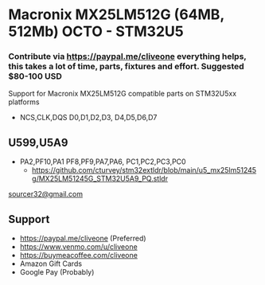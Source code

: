 # Macronix MX25LM512G (64MB, 512Mb) OCTO - STM32U5
### Contribute via   https://paypal.me/cliveone  everything helps, this takes a lot of time, parts, fixtures and effort. Suggested $80-100 USD

Support for Macronix MX25LM512G compatible parts on STM32U5xx platforms

*  NCS,CLK,DQS  D0,D1,D2,D3, D4,D5,D6,D7
## U599,U5A9
*  PA2,PF10,PA1 PF8,PF9,PA7,PA6, PC1,PC2,PC3,PC0
   *  https://github.com/cturvey/stm32extldr/blob/main/u5_mx25lm51245g/MX25LM51245G_STM32U5A9_PQ.stldr

 sourcer32@gmail.com
 
##  Support
 
  *  https://paypal.me/cliveone (Preferred)
  *  https://www.venmo.com/u/cliveone
  *  https://buymeacoffee.com/cliveone
  *  Amazon Gift Cards
  *  Google Pay (Probably)
